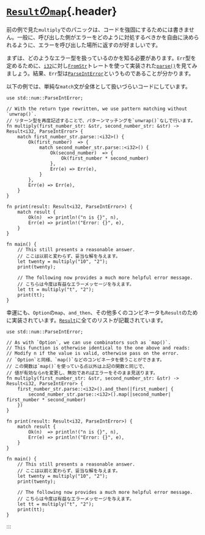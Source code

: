 # [`Result`の`map`](#resultのmap){.header}

前の例で見た`multiply`でのパニックは、コードを強固にするためには書きません。一般に、呼び出した側がエラーをどのように対処するべきかを自由に決められるように、エラーを呼び出した場所に返すのが好ましいです。

まずは、どのようなエラー型を扱っているのかを知る必要があります。`Err`型を定めるために、[`i32`](https://doc.rust-lang.org/std/primitive.i32.html)に対し[`FromStr`](https://doc.rust-lang.org/std/str/trait.FromStr.html)トレートを使って実装された[`parse()`](https://doc.rust-lang.org/std/primitive.str.html#method.parse)を見てみましょう。結果、`Err`型は[`ParseIntError`](https://doc.rust-lang.org/std/num/struct.ParseIntError.html)というものであることが分かります。

以下の例では、単純な`match`文が全体として扱いづらいコードにしています。

    use std::num::ParseIntError;

    // With the return type rewritten, we use pattern matching without `unwrap()`.
    // リターン型を再度記述することで、パターンマッチングを`unwrap()`なしで行います。
    fn multiply(first_number_str: &str, second_number_str: &str) -> Result<i32, ParseIntError> {
        match first_number_str.parse::<i32>() {
            Ok(first_number)  => {
                match second_number_str.parse::<i32>() {
                    Ok(second_number)  => {
                        Ok(first_number * second_number)
                    },
                    Err(e) => Err(e),
                }
            },
            Err(e) => Err(e),
        }
    }

    fn print(result: Result<i32, ParseIntError>) {
        match result {
            Ok(n)  => println!("n is {}", n),
            Err(e) => println!("Error: {}", e),
        }
    }

    fn main() {
        // This still presents a reasonable answer.
        // ここは以前と変わらず、妥当な解を与えます。
        let twenty = multiply("10", "2");
        print(twenty);

        // The following now provides a much more helpful error message.
        // こちらは今度は有益なエラーメッセージを与えます。
        let tt = multiply("t", "2");
        print(tt);
    }

幸運にも、`Option`の`map`、`and_then`、その他多くのコンビネータも`Result`のために実装されています。[`Result`](https://doc.rust-lang.org/std/result/enum.Result.html)に全てのリストが記載されています。

    use std::num::ParseIntError;

    // As with `Option`, we can use combinators such as `map()`.
    // This function is otherwise identical to the one above and reads:
    // Modify n if the value is valid, otherwise pass on the error.
    // `Option`と同様、`map()`などのコンビネータを使うことができます。
    // この関数は`map()`を使っている点以外は上記の関数と同じで、
    // 値が有効ならnを変更し、無効であればエラーをそのまま見送ります。
    fn multiply(first_number_str: &str, second_number_str: &str) -> Result<i32, ParseIntError> {
        first_number_str.parse::<i32>().and_then(|first_number| {
            second_number_str.parse::<i32>().map(|second_number| first_number * second_number)
        })
    }

    fn print(result: Result<i32, ParseIntError>) {
        match result {
            Ok(n)  => println!("n is {}", n),
            Err(e) => println!("Error: {}", e),
        }
    }

    fn main() {
        // This still presents a reasonable answer.
        // ここは以前と変わらず、妥当な解を与えます。
        let twenty = multiply("10", "2");
        print(twenty);

        // The following now provides a much more helpful error message.
        // こちらは今度は有益なエラーメッセージを与えます。
        let tt = multiply("t", "2");
        print(tt);
    }
:::

